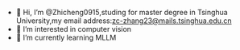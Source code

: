 - 👋 Hi, I’m @Zhicheng0915,studing for master degree in Tsinghua University,my email address:zc-zhang23@mails.tsinghua.edu.cn
- 👀 I’m interested in computer vision
- 🌱 I’m currently learning MLLM


<!---
Zhicheng0915/Zhicheng0915 is a ✨ special ✨ repository because its `README.md` (this file) appears on your GitHub profile.
You can click the Preview link to take a look at your changes.
--->
